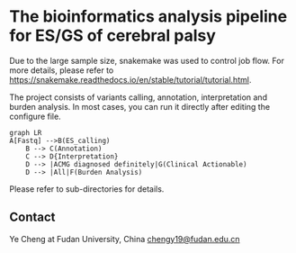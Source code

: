 # The bioinformatics analysis pipeline for ES/GS of cerebral palsy

Due to the large sample size, snakemake was used to control job flow. For more details, please refer to https://snakemake.readthedocs.io/en/stable/tutorial/tutorial.html.

The project consists of variants calling, annotation, interpretation and burden analysis. In most cases, you can run it directly after editing the configure file.
```mermaid
graph LR
A[Fastq] -->B(ES_calling)
    B --> C(Annotation)
    C --> D{Interpretation}
    D --> |ACMG diagnosed definitely|G(Clinical Actionable)
    D --> |All|F(Burden Analysis)
```
Please refer to sub-directories for details.
## Contact
Ye Cheng at Fudan University, China <chengy19@fudan.edu.cn>

